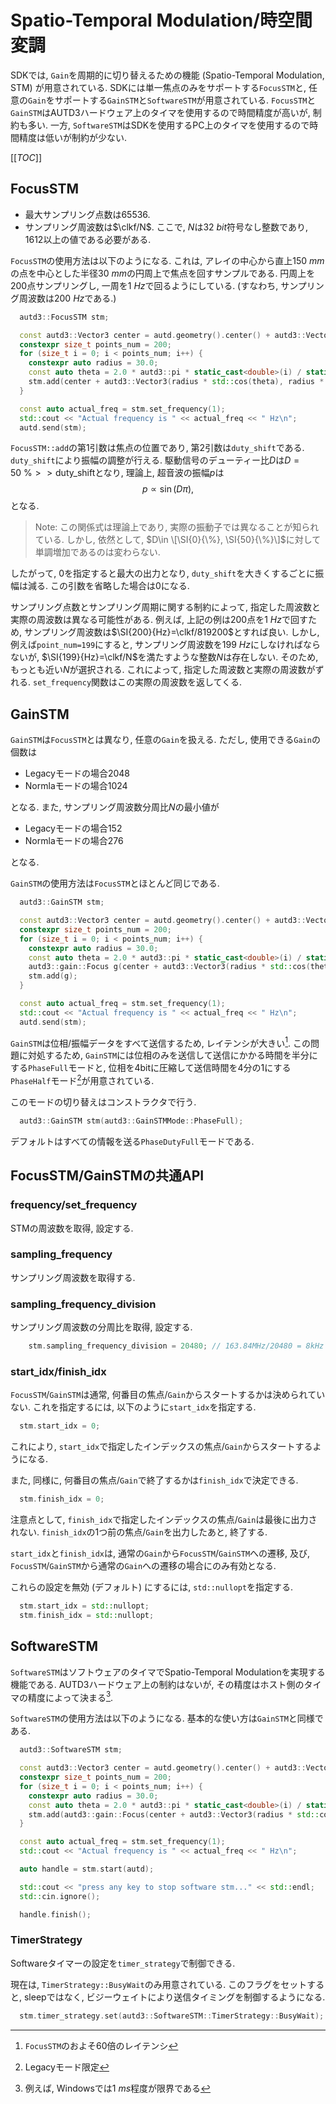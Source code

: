 # Spatio-Temporal Modulation/時空間変調

SDKでは, `Gain`を周期的に切り替えるための機能 (Spatio-Temporal Modulation, STM) が用意されている.
SDKには単一焦点のみをサポートする`FocusSTM`と, 任意の`Gain`をサポートする`GainSTM`と`SoftwareSTM`が用意されている.
`FocusSTM`と`GainSTM`はAUTD3ハードウェア上のタイマを使用するので時間精度が高いが, 制約も多い.
一方, `SoftwareSTM`はSDKを使用するPC上のタイマを使用するので時間精度は低いが制約が少ない.

[[_TOC_]]

## FocusSTM

- 最大サンプリング点数は$65536$.
- サンプリング周波数は$\clkf/N$. ここで, $N$は$\SI{32}{bit}$符号なし整数であり, $1612$以上の値である必要がある.

`FocusSTM`の使用方法は以下のようになる.
これは, アレイの中心から直上$\SI{150}{mm}$の点を中心とした半径$\SI{30}{mm}$の円周上で焦点を回すサンプルである.
円周上を200点サンプリングし, 一周を$\SI{1}{Hz}$で回るようにしている. (すなわち, サンプリング周波数は$\SI{200}{Hz}$である.)

```cpp
  autd3::FocusSTM stm;

  const autd3::Vector3 center = autd.geometry().center() + autd3::Vector3(0.0, 0.0, 150.0);
  constexpr size_t points_num = 200;
  for (size_t i = 0; i < points_num; i++) {
    constexpr auto radius = 30.0;
    const auto theta = 2.0 * autd3::pi * static_cast<double>(i) / static_cast<double>(points_num);
    stm.add(center + autd3::Vector3(radius * std::cos(theta), radius * std::sin(theta), 0));
  }

  const auto actual_freq = stm.set_frequency(1);
  std::cout << "Actual frequency is " << actual_freq << " Hz\n";
  autd.send(stm);
```
`FocusSTM::add`の第1引数は焦点の位置であり, 第2引数は`duty_shift`である.
`duty_shift`により振幅の調整が行える.
駆動信号のデューティー比$D$は$D=\SI{50}{\%} >> \text{duty\_shift}$となり, 理論上, 超音波の振幅$p$は
$$
  p \propto \sin\left(D\pi\right),
$$
となる.

> Note: この関係式は理論上であり, 実際の振動子では異なることが知られている. しかし, 依然として, $D\in \[\SI{0}{\%}, \SI{50}{\%}\]$に対して単調増加であるのは変わらない.

したがって, $0$を指定すると最大の出力となり, `duty_shift`を大きくするごとに振幅は減る.
この引数を省略した場合は0になる.

サンプリング点数とサンプリング周期に関する制約によって, 指定した周波数と実際の周波数は異なる可能性がある.
例えば, 上記の例は200点を$\SI{1}{Hz}$で回すため, サンプリング周波数は$\SI{200}{Hz}=\clkf/819200$とすれば良い.
しかし, 例えば`point_num=199`にすると, サンプリング周波数を$\SI{199}{Hz}$にしなければならないが, $\SI{199}{Hz}=\clkf/N$を満たすような整数$N$は存在しない.
そのため, もっとも近い$N$が選択される.
これによって, 指定した周波数と実際の周波数がずれる.
`set_frequency`関数はこの実際の周波数を返してくる.

## GainSTM

`GainSTM`は`FocusSTM`とは異なり, 任意の`Gain`を扱える. ただし, 使用できる`Gain`の個数は
- Legacyモードの場合2048
- Normlaモードの場合1024

となる.
また, サンプリング周波数分周比$N$の最小値が

- Legacyモードの場合152
- Normlaモードの場合276

となる.

`GainSTM`の使用方法は`FocusSTM`とほとんど同じである.
```cpp
  autd3::GainSTM stm;

  const autd3::Vector3 center = autd.geometry().center() + autd3::Vector3(0.0, 0.0, 150.0);
  constexpr size_t points_num = 200;
  for (size_t i = 0; i < points_num; i++) {
    constexpr auto radius = 30.0;
    const auto theta = 2.0 * autd3::pi * static_cast<double>(i) / static_cast<double>(points_num);
    autd3::gain::Focus g(center + autd3::Vector3(radius * std::cos(theta), radius * std::sin(theta), 0.0));
    stm.add(g);
  }

  const auto actual_freq = stm.set_frequency(1);
  std::cout << "Actual frequency is " << actual_freq << " Hz\n";
  autd.send(stm);
```

`GainSTM`は位相/振幅データをすべて送信するため, レイテンシが大きい[^fn_gain_seq].
この問題に対処するため, `GainSTM`には位相のみを送信して送信にかかる時間を半分にする`PhaseFull`モードと, 位相を4bitに圧縮して送信時間を4分の1にする`PhaseHalf`モード[^phase_half]が用意されている.

このモードの切り替えはコンストラクタで行う.

```cpp
  autd3::GainSTM stm(autd3::GainSTMMode::PhaseFull);
```
デフォルトはすべての情報を送る`PhaseDutyFull`モードである.

## FocusSTM/GainSTMの共通API

### frequency/set_frequency

STMの周波数を取得, 設定する.

### sampling_frequency

サンプリング周波数を取得する.

### sampling_frequency_division

サンプリング周波数の分周比を取得, 設定する.
```cpp
    stm.sampling_frequency_division = 20480; // 163.84MHz/20480 = 8kHz
```

### start_idx/finish_idx

`FocusSTM`/`GainSTM`は通常, 何番目の焦点/`Gain`からスタートするかは決められていない.
これを指定するには, 以下のように`start_idx`を指定する.

```cpp
  stm.start_idx = 0;
```

これにより, `start_idx`で指定したインデックスの焦点/`Gain`からスタートするようになる.

また, 同様に, 何番目の焦点/`Gain`で終了するかは`finish_idx`で決定できる.

```cpp
  stm.finish_idx = 0;
```

注意点として, `finish_idx`で指定したインデックスの焦点/`Gain`は最後に出力されない.
`finish_idx`の1つ前の焦点/`Gain`を出力したあと, 終了する.

`start_idx`と`finish_idx`は, 通常の`Gain`から`FocusSTM`/`GainSTM`への遷移, 及び, `FocusSTM`/`GainSTM`から通常の`Gain`への遷移の場合にのみ有効となる.

これらの設定を無効 (デフォルト) にするには, `std::nullopt`を指定する.

```cpp
  stm.start_idx = std::nullopt;
  stm.finish_idx = std::nullopt;
```

## SoftwareSTM

`SoftwareSTM`はソフトウェアのタイマでSpatio-Temporal Modulationを実現する機能である.
AUTD3ハードウェア上の制約はないが, その精度はホスト側のタイマの精度によって決まる[^timer_precision].

`SoftwareSTM`の使用方法は以下のようになる. 基本的な使い方は`GainSTM`と同様である.

```cpp
  autd3::SoftwareSTM stm;

  const autd3::Vector3 center = autd.geometry().center() + autd3::Vector3(0.0, 0.0, 150.0);
  constexpr size_t points_num = 200;
  for (size_t i = 0; i < points_num; i++) {
    constexpr auto radius = 30.0;
    const auto theta = 2.0 * autd3::pi * static_cast<double>(i) / static_cast<double>(points_num);
    stm.add(autd3::gain::Focus(center + autd3::Vector3(radius * std::cos(theta), radius * std::sin(theta), 0.0)));
  }

  const auto actual_freq = stm.set_frequency(1);
  std::cout << "Actual frequency is " << actual_freq << " Hz\n";

  auto handle = stm.start(autd);

  std::cout << "press any key to stop software stm..." << std::endl;
  std::cin.ignore();

  handle.finish();
```

### TimerStrategy

Softwareタイマーの設定を`timer_strategy`で制御できる.

現在は, `TimerStrategy::BusyWait`のみ用意されている.
このフラグをセットすると, sleepではなく, ビジーウェイトにより送信タイミングを制御するようになる.

```cpp
  stm.timer_strategy.set(autd3::SoftwareSTM::TimerStrategy::BusyWait);
```

[^fn_gain_seq]: `FocusSTM`のおよそ60倍のレイテンシ

[^phase_half]: Legacyモード限定

[^timer_precision]: 例えば, Windowsでは$\SI{1}{ms}$程度が限界である
